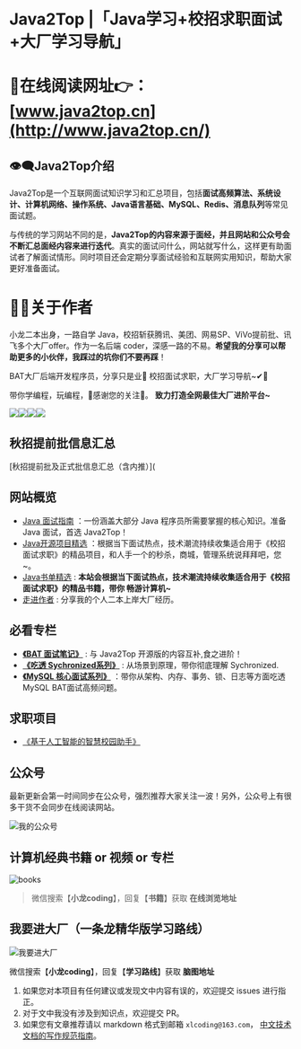 <!-- DOCTOC SKIP -->

# Java2Top |「Java学习+校招求职面试+大厂学习导航」



# 📖在线阅读网址👉：[www.java2top.cn](http://www.java2top.cn/)



## 👁‍🗨Java2Top介绍

Java2Top是一个互联网面试知识学习和汇总项目，包括**面试高频算法、系统设计、计算机网络、操作系统、Java语言基础、MySQL、Redis、消息队列**等常见面试题。

与传统的学习网站不同的是，**Java2Top的内容来源于面经，并且网站和公众号会不断汇总面经内容来进行迭代**。真实的面试问什么，网站就写什么，这样更有助面试者了解面试情形。同时项目还会定期分享面试经验和互联网实用知识，帮助大家更好准备面试。

# 👨‍💻关于作者

小龙二本出身，一路自学 Java，校招斩获腾讯、美团、网易SP、ViVo提前批、讯飞多个大厂offer。作为一名后端 coder，深感一路的不易。**希望我的分享可以帮助更多的小伙伴，我踩过的坑你们不要再踩**！

BAT大厂后端开发程序员，分享只是业🧡
校招面试求职，大厂学习导航~✔🎁

带你学编程，玩编程，👀感谢您的关注🌹。
**致力打造全网最佳大厂进阶平台~**

[<img src="https://img.shields.io/badge/WhChat-微信交流群-yellowgreen">](https://img.shields.io/badge/WhChat-微信交流群-yellowgreen)[<img src="https://img.shields.io/badge/公众号-小龙coding-brightgreen">](https://mp.weixin.qq.com/s/9HZng1BcsLHnOpPKVBt6IQ)[<img src="https://img.shields.io/badge/知乎-小龙coding-orange">](https://www.zhihu.com/people/jakelong-37)[<img src="https://img.shields.io/badge/在线-计算机经典书籍-blue">](https://mp.weixin.qq.com/s/Co4UCJfPfCsbfwUXQC24Wg)

## 秋招提前批信息汇总

[秋招提前批及正式批信息汇总（含内推）](

## 网站概览 

- [Java 面试指南](./guide/home.md) ：一份涵盖大部分 Java 程序员所需要掌握的核心知识。准备 Java 面试，首选 Java2Top！
- [Java开源项目精选](./navigation/open-source-projects.md) ：根据当下面试热点，技术潮流持续收集适合用于《校招面试求职》的精品项目，和人手一个的秒杀，商城，管理系统说拜拜吧，您~。
- [Java书单精选](./navigation/books.md) : **本站会根据当下面试热点，技术潮流持续收集适合用于《校招面试求职》的精品书籍，带你 畅游计算机~**
- [走进作者](/about-the-author/) : 分享我的个人二本上岸大厂经历。

## 必看专栏

- **[《BAT 面试笔记》](./notes/BAT.md)** : 与 Java2Top 开源版的内容互补,食之进阶！
- **[《吃透 Sychronized系列》](./column/concurrent/sychronized/readme.md)** : 从场景到原理，带你彻底理解 Sychronized.
- **[《MySQL 核心面试系列》](./column/mysql/README.md)** ：带你从架构、内存、事务、锁、日志等方面吃透MySQL BAT面试高频问题。

## 求职项目

- [《基于人工智能的智慧校园助手》](./notes/BAT.md)

## 公众号

最新更新会第一时间同步在公众号，强烈推荐大家关注一波！另外，公众号上有很多干货不会同步在线阅读网站。

![我的公众号](https://xiaolongcoder.oss-cn-beijing.aliyuncs.com/imgs/Java2Top/concurrent202303202215699.png)

## 计算机经典书籍 or 视频 or 专栏

![books](https://xiaolongcoder.oss-cn-beijing.aliyuncs.com/imgs/Java2Top/concurrent202303201051546.png)

> 微信搜索【**小龙coding**】，回复【**书籍**】获取 **在线浏览地址**

## 我要进大厂（一条龙精华版学习路线）

![我要进大厂](https://xiaolongcoder.oss-cn-beijing.aliyuncs.com/imgs/Java2Top/concurrent202303201051885.png)

微信搜索【**小龙coding**】，回复【**学习路线**】获取 **脑图地址**



1. 如果您对本项目有任何建议或发现文中内容有误的，欢迎提交 issues 进行指正。
2. 对于文中我没有涉及到知识点，欢迎提交 PR。
3. 如果您有文章推荐请以 markdown 格式到邮箱 `xlcoding@163.com`，
   [中文技术文档的写作规范指南](https://github.com/ruanyf/document-style-guide)。
